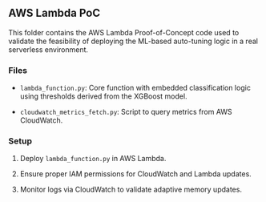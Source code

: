 ## AWS Lambda PoC



This folder contains the AWS Lambda Proof-of-Concept code used to validate the feasibility of deploying the ML-based auto-tuning logic in a real serverless environment.



### Files

- `lambda_function.py`: Core function with embedded classification logic using thresholds derived from the XGBoost model.

- `cloudwatch_metrics_fetch.py`: Script to query metrics from AWS CloudWatch.



### Setup

1. Deploy `lambda_function.py` in AWS Lambda.

2. Ensure proper IAM permissions for CloudWatch and Lambda updates.

3. Monitor logs via CloudWatch to validate adaptive memory updates.






